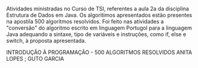 Atividades ministradas no Curso de TSI, referentes a aula 2a da disciplina Estrutura de Dados em Java.
Os algoritimos apresentados estão presentes na apostila 500 algoritmos resolvidos.
Foi feito nas atividades a "conversão" do algoritmo escrito em linguagem Portugol para a linguagem Java
adequando a sintaxe, tipo de variáveis e instruções, como if, else e switch, à proposta apresentada.


INTRODUÇÃO À PROGRAMAÇÃO - 500 ALGORITMOS RESOLVIDOS
ANITA LOPES ; GUTO GARCIA
